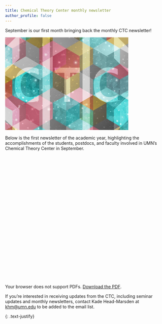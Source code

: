 ```yaml
---
title: Chemical Theory Center monthly newsletter
author_profile: false
---
```

<head>
  <meta charset="UTF-8">
  <style>
    .pdf-container {
      position: relative;
      width: 100%;
      padding-top: 130%; /* Adjust for aspect ratio */
    }
    .pdf-container iframe {
      position: absolute;
      top: 0;
      left: 0;
      width: 100%;
      height: 100%;
      border: none;
    }
    @media (min-width: 768px) {
      .pdf-container {
        padding-top: 80%; /* Less tall on larger screens */
      }
    }
  </style>
</head>

 September is our first month bringing back the monthly CTC newsletter! 
 
 <img src="/assets/images/CTC-logo.jpg" alt="" style="width:400px;">

Below is the first newsletter of the academic year, highlighting the accomplishments of the students, postdocs, and faculty involved in UMN’s Chemical Theory Center in September.

<div class="pdf-container">
 <object data="/assets/files/September-2025-CTC-Newsletter.pdf" type="application/pdf" width="100%" height="600px">
     <p>Your browser does not support PDFs. 
        <a href="/assets/files/September-2025-CTC-Newsletter.pdf">Download the PDF</a>.</p>
 </object>
</div>

If you’re interested in receiving updates from the CTC, including seminar updates and monthly newsletters, contact Kade Head-Marsden at  <a href = "mailto: khm@umn.edu">khm@umn.edu</a> to be added to the email list. 

{: .text-justify}
